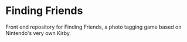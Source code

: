 # Finding Friends

Front end repository for Finding Friends, a photo tagging game based on Nintendo's very own Kirby.
